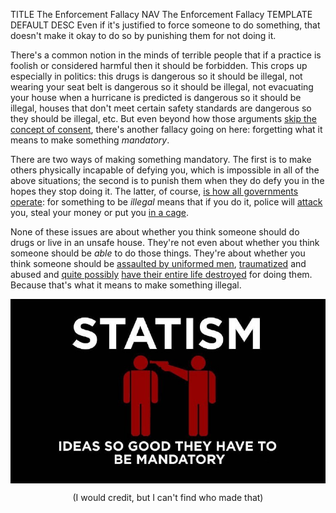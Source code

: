 TITLE The Enforcement Fallacy
NAV The Enforcement Fallacy
TEMPLATE DEFAULT
DESC Even if it's justified to force someone to do something, that doesn't make it okay to do so by punishing them for not doing it.

There's a common notion in the minds of terrible people that if a practice is foolish or considered harmful then it should be forbidden. This crops up especially in politics: this drugs is dangerous so it should be illegal, not wearing your seat belt is dangerous so it should be illegal, not evacuating your house when a hurricane is predicted is dangerous so it should be illegal, houses that don't meet certain safety standards are dangerous so they should be illegal, etc. But even beyond how those arguments [skip the concept of consent](consent), there's another fallacy going on here: forgetting what it means to make something *mandatory*.

There are two ways of making something mandatory. The first is to make others physically incapable of defying you, which is impossible in all of the above situations; the second is to punish them when they do defy you in the hopes they stop doing it. The latter, of course, [is how all governments operate](anarchism): for something to be *illegal* means that if you do it, police will [attack](https://tucker.liberty.me/captured-cuffed-and-jailed-a-personal-story/) you, steal your money or put you [in a cage](imprisonment).

None of these issues are about whether you think someone should do drugs or live in an unsafe house. They're not even about whether you think someone should be *able* to do those things. They're about whether you think someone should be [assaulted by uniformed men](https://reason.com/2012/08/06/how-a-single-oxycontin-pill-nearly-ruine/), [traumatized](https://aspe.hhs.gov/basic-report/psychological-impact-incarceration-implications-post-prison-adjustment) and abused and [quite possibly](https://norml.org/laws/item/federal-penalties-2) [have their entire life destroyed](https://www.huffpost.com/entry/life-without-parole_n_4256789) for doing them. Because that's what it means to make something illegal.

<img src="statism_meme.jpg" style="margin-right:auto; margin-left:auto; display:block;" alt="statism: ideas so good they have to be mandatory" />
<p style="text-align:center;">(I would credit, but I can't find who made that)</p>

